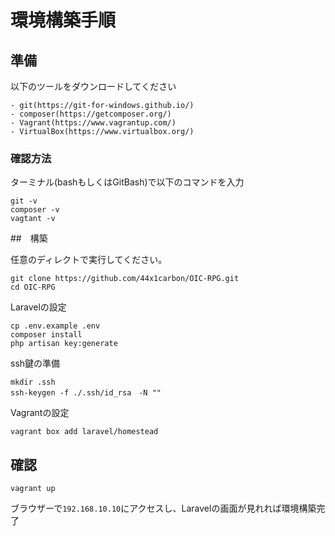 # 環境構築手順

## 準備
以下のツールをダウンロードしてください

```
- git(https://git-for-windows.github.io/)
- composer(https://getcomposer.org/)
- Vagrant(https://www.vagrantup.com/)
- VirtualBox(https://www.virtualbox.org/)
```
### 確認方法
ターミナル(bashもしくはGitBash)で以下のコマンドを入力

```
git -v
composer -v
vagtant -v
```

##　構築

任意のディレクトで実行してください。
```
git clone https://github.com/44x1carbon/OIC-RPG.git
cd OIC-RPG
```

Laravelの設定
```
cp .env.example .env
composer install
php artisan key:generate
```

ssh鍵の準備
```
mkdir .ssh
ssh-keygen -f ./.ssh/id_rsa　-N ""
```

Vagrantの設定
```
vagrant box add laravel/homestead
```

## 確認

```
vagrant up
```

ブラウザーで```192.168.10.10```にアクセスし、Laravelの画面が見れれば環境構築完了
